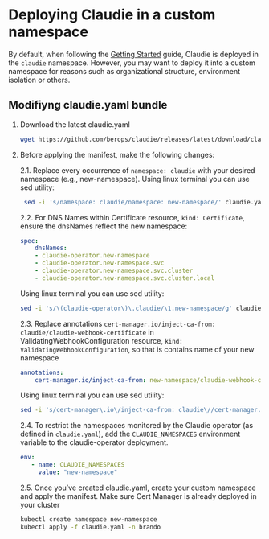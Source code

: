 # Deploying Claudie in a custom namespace

By default, when following the [Getting Started](../getting-started/get-started-using-claudie.md#install-claudie) guide, Claudie is deployed in the `claudie` namespace. However, you may want to deploy it into a custom namespace for reasons such as organizational structure, environment isolation or others.

## Modifiyng claudie.yaml bundle

1. Download the latest claudie.yaml 
    ```bash
    wget https://github.com/berops/claudie/releases/latest/download/claudie.yaml
    ```
2. Before applying the manifest, make the following changes:
   
    2.1. Replace every occurrence of `namespace: claudie` with your desired namespace (e.g., new-namespace). 
   Using linux terminal you can use sed utility:
   ```bash
    sed -i 's/namespace: claudie/namespace: new-namespace/' claudie.yaml
   ```
    2.2. For DNS Names within Certificate resource, `kind: Certificate`, ensure the dnsNames reflect the new namespace:
   ```yaml
   spec:
       dnsNames:
       - claudie-operator.new-namespace
       - claudie-operator.new-namespace.svc
       - claudie-operator.new-namespace.svc.cluster
       - claudie-operator.new-namespace.svc.cluster.local
   ```
   Using linux terminal you can use sed utility:
   ```bash
   sed -i 's/\(claudie-operator\)\.claudie/\1.new-namespace/g' claudie.yaml
   ```
   2.3. Replace annotations `cert-manager.io/inject-ca-from: claudie/claudie-webhook-certificate` in ValidatingWebhookConfiguration resource, `kind: ValidatingWebhookConfiguration`, so that is contains name of your new namespace
    ```yaml
    annotations:
        cert-manager.io/inject-ca-from: new-namespace/claudie-webhook-certificate
    ```
    Using linux terminal you can use sed utility:

    ```bash
    sed -i 's/cert-manager\.io\/inject-ca-from: claudie\//cert-manager.io\/inject-ca-from: new-namespace\//g' claudie.yaml
    ```
     2.4. To restrict the namespaces monitored by the Claudie operator (as defined in `claudie.yaml`), add the `CLAUDIE_NAMESPACES` environment variable to the claudie-operator deployment.
     ```yaml
     env:
        - name: CLAUDIE_NAMESPACES
          value: "new-namespace"
     ```
     2.5. Once you’ve created claudie.yaml, create your custom namespace and apply the manifest. Make sure Cert Manager is already deployed in your cluster
    ```bash
    kubectl create namespace new-namespace
    kubectl apply -f claudie.yaml -n brando
    ```